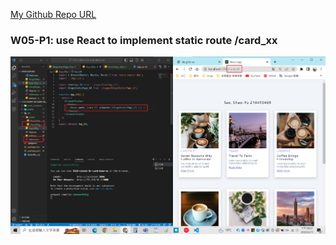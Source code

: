 [My Github Repo URL](https://github.com/as718296/1112_wp2_demo_69.git)

### W05-P1: use React to implement static route /card_xx

![](W05-P1.png)
